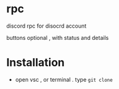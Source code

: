 # rpc

discord rpc for disocrd account

buttons optional , with status and details




# Installation

- open vsc , or terminal
    . type ``` git clone ```

